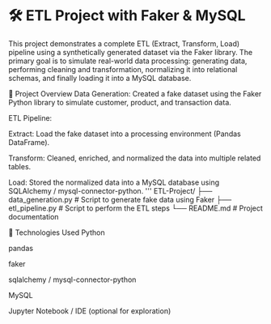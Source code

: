 # 🛠️ ETL Project with Faker & MySQL
This project demonstrates a complete ETL (Extract, Transform, Load) pipeline using a synthetically generated dataset via the Faker library. The primary goal is to simulate real-world data processing: generating data, performing cleaning and transformation, normalizing it into relational schemas, and finally loading it into a MySQL database.

📌 Project Overview
Data Generation: Created a fake dataset using the Faker Python library to simulate customer, product, and transaction data.

ETL Pipeline:

Extract: Load the fake dataset into a processing environment (Pandas DataFrame).

Transform: Cleaned, enriched, and normalized the data into multiple related tables.

Load: Stored the normalized data into a MySQL database using SQLAlchemy / mysql-connector-python.
'''
ETL-Project/
├── data_generation.py         # Script to generate fake data using Faker
├── etl_pipeline.py            # Script to perform the ETL steps 
└── README.md                  # Project documentation 


🧰 Technologies Used
Python

pandas

faker

sqlalchemy / mysql-connector-python

MySQL

Jupyter Notebook / IDE (optional for exploration)
